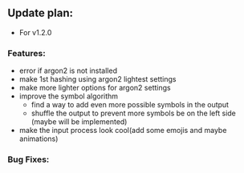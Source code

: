 ## Update plan:
* For v1.2.0

### Features:
* error if argon2 is not installed
* make 1st hashing using argon2 lightest settings
* make more lighter options for argon2 settings
* improve the symbol algorithm
	* find a way to add even more possible symbols in the output
	* shuffle the output to prevent more symbols be on the left side (maybe will be implemented)
* make the input process look cool(add some emojis and maybe animations)
### Bug Fixes:



